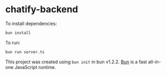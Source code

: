 # chatify-backend

To install dependencies:

```bash
bun install
```

To run:

```bash
bun run server.ts
```

This project was created using `bun init` in bun v1.2.2. [Bun](https://bun.sh) is a fast all-in-one JavaScript runtime.
